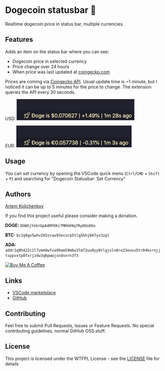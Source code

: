 # Dogecoin statusbar 🚀

Realtime dogecoin price in status bar, multiple currencies.

## Features

Adds an item on the status bar where you can see:
- Dogecoin price in selected currency
- Price change over 24 hours
- When price was last updated at [coingecko.com](https://www.coingecko.com/)

Prices are coming via [Coingecko API](https://www.coingecko.com/en/api). Usual update time is ~1 minute, but I noticed it can be up to 5 minutes for the price to change. The extension queries the API every 30 seconds.

USD: 
![Example in USD](/images/screenshotUSD.png)  

EUR: 
![Example in EUR](/images/screenshotEUR.png)

## Usage

You can set currency by opening the VSCode quick menu (`Ctrl`/`CMD` + `Shift` + `P`) and searching for "Dogecoin Statusbar: Set Currency"

## Authors

[Artem Kolichenkov](https://github.com/ArtemKolichenkov)

If you find this project useful please consider making a donation.

**DOGE:** `DGWXjYeGrGpA4RFKKifMKHd9q7RyHXoE6x`

**BTC:** `bc1q9gv5whv265zcwu93ecurp5tlg5khj667yx3zpl`

**ADA:** `addr1q9h422c2l7vmm9wfxa99am59m6u3lm72uu0yy0tlgjsln8re23euvu5tr04kxrnjjtsppvxtp8fxrjzdw3q6pwwjsndsnrn3f3`

<a href="https://www.buymeacoffee.com/artemjs" target="_blank"><img src="https://cdn.buymeacoffee.com/buttons/lato-red.png" alt="Buy Me A Coffee" height="41" width="174"></a>

## Links
- [VSCode marketplace](https://marketplace.visualstudio.com/items?itemName=ArtemKolichenkov.dogecoin-statusbar)
- [GitHub](https://github.com/ArtemKolichenkov/dogecoin-statusbar-vscode)

## Contributing

Feel free to submit Pull Requests, Issues or Feature Requests. No special contributing guidelines, normal GitHub OSS stuff.

## License

This project is licensed under the WTFPL License - see the [LICENSE](LICENSE.md) file for details
